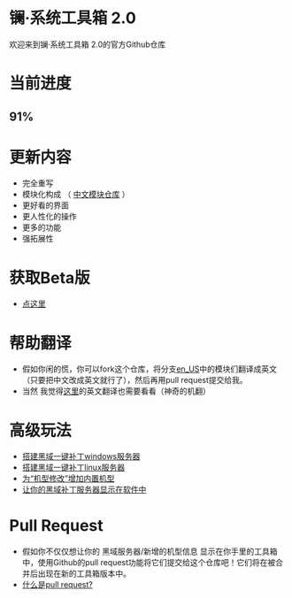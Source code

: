 # 镧·系统工具箱 2.0
欢迎来到镧·系统工具箱 2.0的官方Github仓库
# 当前进度
## 91%
# 更新内容
- 完全重写
- 模块化构成 （ [中文模块仓库](https://github.com/xzr467706992/Lathanum_system_toolbox_v2/tree/zh_CN) ）
- 更好看的界面
- 更人性化的操作
- 更多的功能
- 强拓展性
# 获取Beta版
- [点这里](https://github.com/xzr467706992/Lanthanum_system_toolbox_v2/releases)
# 帮助翻译
- 假如你闲的慌，你可以fork这个仓库，将分支[en_US](https://github.com/xzr467706992/Lanthanum_system_toolbox_v2/tree/en_US)中的模块们翻译成英文（只要把中文改成英文就行了），然后再用pull request提交给我。
- 当然 我觉得[这里](https://github.com/xzr467706992/Lathanum_system_toolbox_v2/tree/strings)的英文翻译也需要看看（神奇的机翻）
# 高级玩法
- [搭建黑域一键补丁windows服务器](https://github.com/xzr467706992/Lanthanum_system_toolbox_v2/blob/prevent_server_win/README.md)
- [搭建黑域一键补丁linux服务器](https://github.com/xzr467706992/Lanthanum_system_toolbox_v2/blob/prevent_server_linux/README.md)
- [为“机型修改”增加内置机型](https://github.com/xzr467706992/Lanthanum_system_toolbox_v2/blob/master/tutorial/device_list.md)
- [让你的黑域补丁服务器显示在软件中](https://github.com/xzr467706992/Lanthanum_system_toolbox_v2/blob/master/tutorial/prevent_server_module.md)

# Pull Request
- 假如你不仅仅想让你的 黑域服务器/新增的机型信息 显示在你手里的工具箱中，使用Github的pull request功能将它们提交给这个仓库吧！它们将在被合并后出现在新的工具箱版本中。
- [什么是pull request?](https://www.baidu.com/s?wd=pull%20request%E6%95%99%E7%A8%8B&rsv_spt=1&rsv_iqid=0x8e5a885a0006e95c&issp=1&f=8&rsv_bp=1&rsv_idx=2&ie=utf-8&rqlang=cn&tn=98012088_5_dg&ch=12&rsv_enter=1&oq=pull%2520request&rsv_t=84c2ukWw2YO8yyRovbiiOtRlD40%2FTjXrunbF776CQsTZeb96JsnxkfiI%2BZ79y6dnWsxN5w&inputT=3432&rsv_pq=c9996590000715bd&rsv_sug3=47&rsv_sug1=31&rsv_sug7=100&rsv_sug2=0&rsv_sug4=4217)
